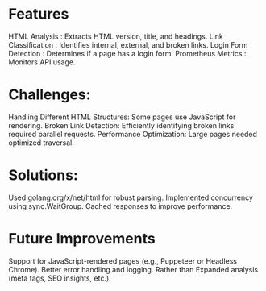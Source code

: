   # Features

HTML Analysis :  Extracts HTML version, title, and headings.
Link Classification : Identifies internal, external, and broken links.
Login Form Detection : Determines if a page has a login form.
Prometheus Metrics : Monitors API usage.

 # Challenges:

Handling Different HTML Structures: Some pages use JavaScript for rendering.
Broken Link Detection: Efficiently identifying broken links required parallel requests.
Performance Optimization: Large pages needed optimized traversal.

 # Solutions:

Used golang.org/x/net/html for robust parsing.
Implemented concurrency using sync.WaitGroup.
Cached responses to improve performance.

 # Future Improvements

Support for JavaScript-rendered pages (e.g., Puppeteer or Headless Chrome).
Better error handling and logging.
Rather than 
Expanded analysis (meta tags, SEO insights, etc.).
